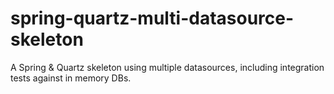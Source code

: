 # spring-quartz-multi-datasource-skeleton
A Spring &amp; Quartz skeleton using multiple datasources, including integration tests against in memory DBs.

